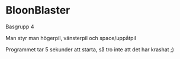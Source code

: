 # BloonBlaster
Basgrupp 4

Man styr man högerpil, vänsterpil och space/uppåtpil

Programmet tar 5 sekunder att starta, så tro inte att det har krashat ;)
